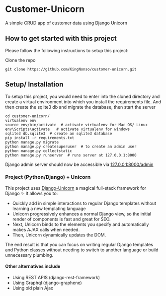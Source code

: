 # Customer-Unicorn

A simple CRUD app of customer data using Django Unicorn

## How to get started with this project

Please follow the following instructions to setup this project:

Clone the repo 
```
git clone https://github.com/KingNonso/customer-unicorn.git
```

## Setup/ Installation

To setup this project, you would need to enter into the cloned directory and create a virtual environment into which you
install the requirements file. And then create the sqlite3 db and migrate the database, then start the server

```
cd customer-unicorn/
virtualenv env
source env/bin/activate  # activate virtualenv for Mac OS/ Linux
env\Scripts\activate   # activate virtualenv for windows
sqlite3 db.sqlite3  # create an sqlite3 database
pip install -r requirements.txt
python manage.py migrate
python manage.py createsuperuser  # to create an admin user
python manage.py collectstatic
python manage.py runserver  # runs server at 127.0.0.1:8000 
```

Django admin server should now be accessible via [127.0.0.1:8000/admin](http://127.0.0.1:8000/admin)

### Project (Python/Django) + Unicorn

This project uses [Django-Unicorn](https://www.django-unicorn.com/) a magical full-stack framework for Django ✨ It
allows you to:  
* Quickly add in simple interactions to regular Django templates without learning a new templating language
* Unicorn progressively enhances a normal Django view, so the initial render of components is fast and great for SEO.
* Next, Unicorn binds to the elements you specify and automatically makes AJAX calls when needed.
* Then, Unicorn dynamically updates the DOM.

The end result is that you can focus on writing regular Django templates and Python classes without needing to switch to
another language or build unnecessary plumbing.


#### Other alternatives include

* Using REST APIS (django-rest-framework)
* Using Graphql (django-graphene)
* Using old plain Ajax 

